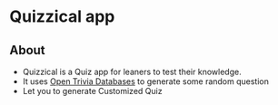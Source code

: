 # Quizzical app

## About
+ Quizzical is a Quiz app for leaners to test their knowledge.
+ It uses [Open Trivia  Databases](https://opentdb.com/) to generate some random question
+ Let you to generate Customized Quiz


  
